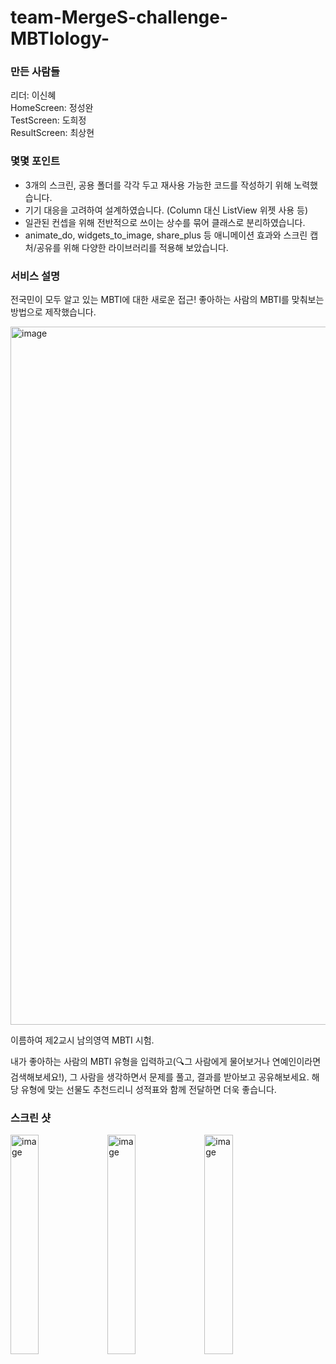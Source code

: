 # team-MergeS-challenge-MBTIology-

### 만든 사람들
리더: 이신혜<br>
HomeScreen: 정성완<br>
TestScreen: 도희정<br>
ResultScreen: 최상현<br>

### 몇몇 포인트
- 3개의 스크린, 공용 폴더를 각각 두고 재사용 가능한 코드를 작성하기 위해 노력했습니다.
- 기기 대응을 고려하여 설계하였습니다. (Column 대신 ListView 위젯 사용 등)
- 일관된 컨셉을 위해 전반적으로 쓰이는 상수를 묶어 클래스로 분리하였습니다.
- animate_do, widgets_to_image, share_plus 등 애니메이션 효과와 스크린 캡처/공유를 위해 다양한 라이브러리를 적용해 보았습니다.

### 서비스 설명

전국민이 모두 알고 있는 MBTI에 대한 새로운 접근!
좋아하는 사람의 MBTI를 맞춰보는 방법으로 제작했습니다.

<img width="1117" alt="image" src="https://github.com/9weeks-flutter-sfac/team-MergeS-challenge-MBTIology-/assets/128967431/78d4d16a-75c1-4d76-afec-3572be579826">

이름하여 제2교시 남의영역 MBTI 시험.

내가 좋아하는 사람의 MBTI 유형을 입력하고(🔍그 사람에게 물어보거나 연예인이라면 검색해보세요!),
그 사람을 생각하면서 문제를 풀고,
결과를 받아보고 공유해보세요.
해당 유형에 맞는 선물도 추천드리니 성적표와 함께 전달하면 더욱 좋습니다.

### 스크린 샷
<img width=30% alt="image" src="https://github.com/9weeks-flutter-sfac/team-MergeS-challenge-MBTIology-/assets/128967431/553ae21d-0056-4e1c-96b9-f3159ba63fc3">
<img width=30% alt="image" src="https://github.com/9weeks-flutter-sfac/team-MergeS-challenge-MBTIology-/assets/51229121/969b2e07-2c0a-41e4-9483-2a1b8b0a0b34">
<img width=30% alt="image" src="https://github.com/9weeks-flutter-sfac/team-MergeS-challenge-MBTIology-/assets/51229121/d4b8ab90-7f07-4f5c-b9bf-73a954ac8f3d">

